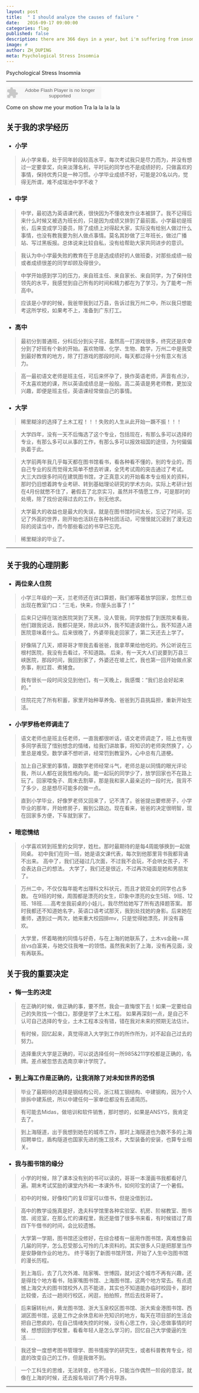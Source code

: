```yaml
---
layout: post
title:  " I should analyze the causes of failure "
date:   2016-09-17 09:00:00
categories: flag
published: false
description: there are 366 days in a year, but i'm suffering from insomnia 365 days. How could I sleep?
image: #
author: ZH_DUPING
meta: Psychological Stress Insomnia
---
```


<span class="post__tag">Psychological Stress Insomnia</span>

------

<embed src="http://www.xiami.com/widget/0_1774524089/singlePlayer.swf" type="application/x-shockwave-flash" width="257" height="33" wmode="transparent">

Come on show me your motion Tra la la la la la 

## 关于我的求学经历

- ### 小学

>从小学来看，处于同年龄段较高水平，每次考试我只是尽力而为，并没有想过一定要拿奖，向来淡薄名利，平时玩的同学也不是成绩好的，只做喜欢的事情，保持优秀只是一种习惯。小学毕业成绩不好，可能是20名以内，觉得无所谓，难不成瑞池中学不收？

- ### 中学

>中学，最初选为英语课代表，很快因为不懂收发作业本被辞了。我不记得后来什么时候又被选为班长的，只是因为成绩又排到了最前面。小学最初是班长，后来变成学习委员，除了成绩上对得起大家，实际没有给别人做过什么事情，也没有教我要为别人做点事情。莫名其妙做了三年班长，做过广播站、写过黑板报。总体说来比较自私，没有给帮助大家共同进步的意识。

>我认为中小学最失败的教育在于总是选成绩好的人做班委，对那些成绩一般或者成绩很差的同学却顾及得很少。

>中学开始感到学习的压力，来自班主任、来自家长、来自同学，为了保持住领先的水平，我感觉到自己所有的时间和精力都在为了学习，为了能考一所高中。

>应该是小学的时候，我爸带我到过万县，告诉过我万州二中，所以我只想能考这所学校，如果考不上，准备到广东打工。

- ### 高中

>最初分到普通班，分科后分到尖子班，虽然高一打游戏很多，终究还是庆幸分到了好班有个新的开始。喜欢物理、化学、生物、数学，万州二中是我受到最好教育的地方，除了打游戏的那段时间，每天都过得十分有意义有活力。

>高一最初语文老师是班主任，可后来怀孕了，换作英语老师，声音有点沙，不太喜欢她的课，所以英语成绩总是一般般。高二英语是男老师教，更加没兴趣，即便是班主任，英语课经常做自己的事情。

- ### 大学

>稀里糊涂的选择了土木工程！！！失败的人生从此开始一蹶不振！！！

>大学四年，没有一天不后悔选了这个专业，包括现在，有那么多可以选择的专业，有那么多可以从事的工作，有那么多可以报效祖国的途径，为何偏偏执着于此。

>大学前两年我几乎每天都在图书馆看书，看各种看不懂的，别的专业的，而自己专业的反而觉得太简单不想去听课，全凭考试周的突击通过了考试。
大三大四很多时间在建筑图书馆，才正真意义的开始看本专业相关的资料，那时仍旧想着跨专业考研、转到基础理论研究的学术方向，实际上考研计划在4月份就憋不住了，暑假去了北京实习，虽然并不情愿工作，可是那时的处境，除了找份说得过去的工作，别无他求。

>大学最大的收益也是最大的失误，就是在图书馆时间太长，忘记了时间，忘记了外面的世界，刚开始也活跃在各种社团活动，可慢慢就沉浸到了漫无边际的阅读当中，而今那些看过的书早已忘完。

>稀里糊涂的毕业了。


------

## 关于我的心理阴影

- ### 两位亲人住院

>小学三年级的一天，兰老师还在讲口算题，我们都等着放学回家，忽然三伯出现在教室门口：“三毛，快来，你屋头出事了！”

>后来只记得在瑞池医院哭到了天黑，没人管我，同学放假了到医院来看我，他们跟我说话，我都只是哭，除此以外，我不知道该做什么，我不知道人进医院意味着什么。后来很晚了，外婆带我走回家了，第二天还去上学了。

>好像隔了几天，顺哥哥才带我去看爸爸，我拿苹果给他吃的。外公听说在三根村医院，我没有去看过，不知道路。
后来，有一天大人们说要到万县三峡医院，那段时间，我回到家了，外婆还在坡上忙，我也第一回开始做点家务事，削红苕、煮猪食。

>我有很长一段时间没见到他们，有一天晚上，我感慨：“我们总会好起来的。”

>住院花完了所有积蓄，家里开始种草养兔、爸爸到万县挑扁担，重新开始生活。

- ### 小学罗杨老师调走了

>语文老师也是班主任老师，一直我都很听话，语文老师调走了，班上也有很多同学表现了惜别想念的情绪，给我们讲故事，将知识的老师突然换了，心里总是难受。数学课不想听讲，经常罚到教室外，心中总有几道梗。

>加上自己家里的事情，跟数学老师经常斗气，老师总是以同情的眼光评论我，所以人都在说我性格内向。能一起玩的同学少了，放学回家也不在路上玩了。回家喂兔子、周末去割草，那是我和家人最亲近的一段时光，我背不了多少，总是想尽可能多的做一点。

>直到小学毕业，好像罗老师又回来了，记不清了。爸爸提出要修房子，小学毕业的那年，开始修房子，搬到公路边。现在看来，爸爸的决定很明智，现在回家多方便，下车就到家了。

- ### 暗恋情结

>小学喜欢转到班里的女同学，姓杜。那时最期待的是每4周能够换到一起做同桌。
初中我们在同一班，她是语文课代表，每次到他那里背书我都背诵不出来。
高中了，我们还碰过几次面，不过我不会玩，不会哄女孩子，不会表达自己的想法。
大学了，我们还是很近，不过再次碰面是她和男朋友了。

>万州二中，不仅仅每年能考出理科文科状元，而且才貌双全的同学也占多数。
在9班的时候，周围都是漂亮的女生，印象中漂亮的女生5班、9班、12班、18班……高考坐我前桌的小娃儿，我尽然给她写了所有选择题答案。
那时我都还不知道她名字，英语口语考试那天，我到处找她的身影。后来她在重师，遇到过一两次，她来重大校园排mv，只是觉得她漂亮，并没有喜欢。

>大学里，怀着略微的同情与好奇，与在上海的她联系了，土木vs金融==屌丝vs白富美，与她交往我唯一的领悟。虽然我来到了上海，没有再见面，没有再联系。


## 关于我的重要决定

- ### 悔一生的决定

>在正确的时候，做正确的事，要不然，我会一直悔恨下去！如果一定要给自己的失败找一个借口，那便是学了土木工程。
>如果再深刻一点，是自己不认可自己选择的专业，土木工程本没有错，错在我对未来的预期无法估计。

>有时候，回忆起来，真觉得进入大学到工作的所作所为，对不起自己过去的努力。

>选择重庆大学是正确的，可以说选择任何一所985&211学校都是正确的，名牌。差点被忽悠去选南京审计学院了。

- ### 到上海工作是正确的，让我消除了对未知世界的恐惧

>毕业了最期待的选择是钢结构公司，浙江精工钢结构、中建钢构，因为个人排拆中建系统，所以中建任何一家单位都没有去递简历。

>有可能去Midas，做培训和软件销售，那时想的，如果是ANSYS，我肯定去了。

>到上海隧道，出于我想到她在的城市工作，那时上海隧道也为数不多的上海招聘单位，盾构隧道也国家先进的施工技术，大型装备的安装，也算专业相关。



- ### 我与图书馆的缘分

>小学的时候，除了课本没有别的书可以读的，哥哥一本漫画书我都看好几遍。期末考试奖励的课堂内外和一本课外书，如何珍宝的读了一个暑假。

>初中的时候，好像校门的复印室可以借书，但是没借到过。

>高中的教学设施真是好，逸夫科学馆里各种实验室、机房、阶梯教室、图书馆、阅览室，在那么忙的课程里，我还是借了很多书来看，有时候错过了周四下午借书的时间，会比较遗憾。

>大学第一学期，图书馆还没修好，在综合楼有一层用作图书馆，真难想象前几届的同学，怎么忍受那么可怜的几本资料的。其实很多人只是把那里当作是安静做作业的地方。
终于等到了新图书馆开馆，开始了人生中泡图书馆的漫长历程。

>到上海后，去了几次外滩、陆家嘴、世博园，就对这个城市不再有兴趣，还是得找个地方看书，陆家嘴图书馆、上海图书馆，这两个地方常去。有点遗憾上海交大的图书馆校外人员不能进，其实也不知道能办临时校园卡，那时比较傻，去过一趟闵行校区，闲逛，拍拍照，然后去找哥哥了。

>后来辗转杭州，黄龙图书馆、浙大玉泉校区图书馆、浙大紫金港图书馆、西湖区图书馆，这是工作之余休息和补充知识的地方，每天在项目部的生活会把自己憋疯的，在自己情绪失控的时候，没有心思工作，没心思做事情的时候，想想回到学校里，看看年轻人是怎么学习的，回忆自己大学傻逼的生活……

>我还曾一度想考图书管理学、图书情报学的研究生，或者科普教育专业，彻底的改变自己的工作，但是我做不到。

>一个工科生的思维，无法转变，也不擅长，只能当作偶然一阶段的意淫，就像在上海的时候，还去报名培训了两个月导游。






------

